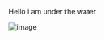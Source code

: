 Hello i am under the water 

![image](https://github.com/user-attachments/assets/9aba3633-5b38-4cf2-bc11-d9edd493d597)
